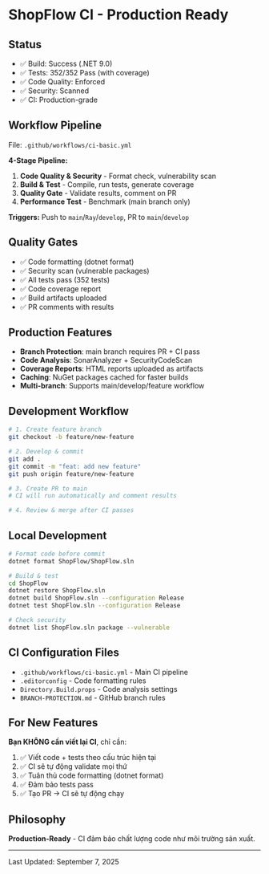 # ShopFlow CI - Production Ready

## Status
- ✅ Build: Success (.NET 9.0)
- ✅ Tests: 352/352 Pass (with coverage)
- ✅ Code Quality: Enforced
- ✅ Security: Scanned
- ✅ CI: Production-grade

## Workflow Pipeline
File: `.github/workflows/ci-basic.yml`

**4-Stage Pipeline:**
1. **Code Quality & Security** - Format check, vulnerability scan
2. **Build & Test** - Compile, run tests, generate coverage
3. **Quality Gate** - Validate results, comment on PR
4. **Performance Test** - Benchmark (main branch only)

**Triggers:** Push to `main`/`Ray`/`develop`, PR to `main`/`develop`

## Quality Gates
- ✅ Code formatting (dotnet format)
- ✅ Security scan (vulnerable packages)
- ✅ All tests pass (352 tests)
- ✅ Code coverage report
- ✅ Build artifacts uploaded
- ✅ PR comments with results

## Production Features
- **Branch Protection**: main branch requires PR + CI pass
- **Code Analysis**: SonarAnalyzer + SecurityCodeScan
- **Coverage Reports**: HTML reports uploaded as artifacts
- **Caching**: NuGet packages cached for faster builds
- **Multi-branch**: Supports main/develop/feature workflow

## Development Workflow
```bash
# 1. Create feature branch
git checkout -b feature/new-feature

# 2. Develop & commit
git add .
git commit -m "feat: add new feature"
git push origin feature/new-feature

# 3. Create PR to main
# CI will run automatically and comment results

# 4. Review & merge after CI passes
```

## Local Development
```bash
# Format code before commit
dotnet format ShopFlow/ShopFlow.sln

# Build & test
cd ShopFlow
dotnet restore ShopFlow.sln
dotnet build ShopFlow.sln --configuration Release
dotnet test ShopFlow.sln --configuration Release

# Check security
dotnet list ShopFlow.sln package --vulnerable
```

## CI Configuration Files
- `.github/workflows/ci-basic.yml` - Main CI pipeline
- `.editorconfig` - Code formatting rules
- `Directory.Build.props` - Code analysis settings
- `BRANCH-PROTECTION.md` - GitHub branch rules

## For New Features
**Bạn KHÔNG cần viết lại CI**, chỉ cần:

1. ✅ Viết code + tests theo cấu trúc hiện tại
2. ✅ CI sẽ tự động validate mọi thứ
3. ✅ Tuân thủ code formatting (dotnet format)
4. ✅ Đảm bảo tests pass
5. ✅ Tạo PR → CI sẽ tự động chạy

## Philosophy
**Production-Ready** - CI đảm bảo chất lượng code như môi trường sản xuất.

---
Last Updated: September 7, 2025
